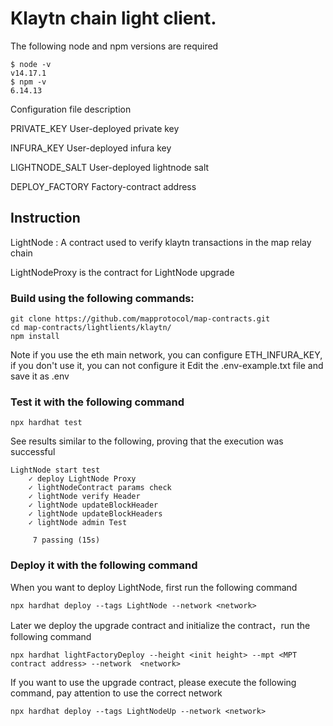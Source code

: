 
# Klaytn chain light client.



The following node and npm versions are required
````
$ node -v
v14.17.1
$ npm -v
6.14.13
````
Configuration file description

PRIVATE_KEY User-deployed private key

INFURA_KEY User-deployed infura key

LIGHTNODE_SALT User-deployed lightnode salt

DEPLOY_FACTORY Factory-contract address


## Instruction
LightNode : A contract used to verify klaytn transactions in the map relay chain

LightNodeProxy is the contract for LightNode upgrade


### Build using the following commands:

```shell
git clone https://github.com/mapprotocol/map-contracts.git
cd map-contracts/lightlients/klaytn/
npm install
```

Note if you use the eth main network, you can configure ETH_INFURA_KEY, if you don't use it, you can not configure it
Edit the .env-example.txt file and save it as .env


### Test it with the following command

```shell
npx hardhat test
```

See results similar to the following, proving that the execution was successful

```shell
LightNode start test
    ✓ deploy LightNode Proxy
    ✓ lightNodeContract params check
    ✓ lightNode verify Header
    ✓ lightNode updateBlockHeader
    ✓ lightNode updateBlockHeaders
    ✓ lightNode admin Test

     7 passing (15s)
```
### Deploy it with the following command
When you want to deploy LightNode, first run the following command
````
npx hardhat deploy --tags LightNode --network <network>
````
Later we deploy the upgrade contract and initialize the contract，run the following command

````
npx hardhat lightFactoryDeploy --height <init height> --mpt <MPT contract address> --network  <network>

````

If you want to use the upgrade contract, please execute the following command, pay attention to use the correct network

```shell
npx hardhat deploy --tags LightNodeUp --network <network> 
```
